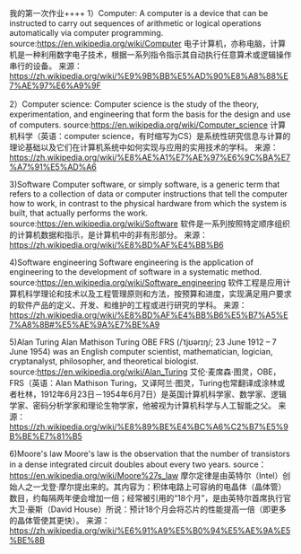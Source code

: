 我的第一次作业++++
1）Computer:
  A computer is a device that can be instructed to carry out sequences of arithmetic or logical operations automatically via computer programming.
  source:https://en.wikipedia.org/wiki/Computer
  电子计算机，亦称电脑，计算机是一种利用数字电子技术，根据一系列指令指示其自动执行任意算术或逻辑操作串行的设备。
  来源：https://zh.wikipedia.org/wiki/%E9%9B%BB%E5%AD%90%E8%A8%88%E7%AE%97%E6%A9%9F

2）Computer science:
  Computer science is the study of the theory, experimentation, and engineering that form the basis for the design and use of computers.
  source:https://en.wikipedia.org/wiki/Computer_science
  计算机科学（英语：computer science，有时缩写为CS）是系统性研究信息与计算的理论基础以及它们在计算机系统中如何实现与应用的实用技术的学科。
  来源：https://zh.wikipedia.org/wiki/%E8%AE%A1%E7%AE%97%E6%9C%BA%E7%A7%91%E5%AD%A6

3)Software
  Computer software, or simply software, is a generic term that refers to a collection of data or computer instructions that tell the computer how to work, in contrast to the physical hardware from which the system is built, that actually performs the work.
  source:https://en.wikipedia.org/wiki/Software
  软件是一系列按照特定顺序组织的计算机数据和指示，是计算机中的非有形部分。
  来源：https://zh.wikipedia.org/wiki/%E8%BD%AF%E4%BB%B6

4)Software engineering
  Software engineering is the application of engineering to the development of software in a systematic method.
  source:https://en.wikipedia.org/wiki/Software_engineering
  软件工程是应用计算机科学理论和技术以及工程管理原则和方法，按预算和进度，实现满足用户要求的软件产品的定义、开发、和维护的工程或进行研究的学科。
  来源：https://zh.wikipedia.org/wiki/%E8%BD%AF%E4%BB%B6%E5%B7%A5%E7%A8%8B#%E5%AE%9A%E7%BE%A9

5)Alan Turing
  Alan Mathison Turing OBE FRS (/ˈtjʊərɪŋ/; 23 June 1912 – 7 June 1954) was an English computer scientist, mathematician, logician, cryptanalyst, philosopher, and theoretical biologist.
  source:https://en.wikipedia.org/wiki/Alan_Turing
  艾伦·麦席森·图灵，OBE，FRS（英语：Alan Mathison Turing，又译阿兰·图灵，Turing也常翻译成涂林或者杜林，1912年6月23日－1954年6月7日）是英国计算机科学家、数学家、逻辑学家、密码分析学家和理论生物学家，他被视为计算机科学与人工智能之父。 
  来源：https://zh.wikipedia.org/wiki/%E8%89%BE%E4%BC%A6%C2%B7%E5%9B%BE%E7%81%B5
  
6)Moore's law
  Moore's law is the observation that the number of transistors in a dense integrated circuit doubles about every two years. 
  source：https://en.wikipedia.org/wiki/Moore%27s_law
  摩尔定律是由英特尔（Intel）创始人之一戈登·摩尔提出来的。其内容为：积体电路上可容纳的电晶体（晶体管）数目，约每隔两年便会增加一倍；经常被引用的“18个月”，是由英特尔首席执行官大卫·豪斯（David House）所说：预计18个月会将芯片的性能提高一倍（即更多的晶体管使其更快）。
  来源：https://zh.wikipedia.org/wiki/%E6%91%A9%E5%B0%94%E5%AE%9A%E5%BE%8B